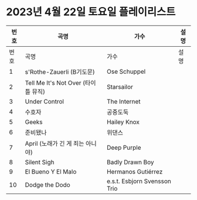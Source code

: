 # 2023년 4월 22일 토요일 플레이리스트

| 번호 | 곡명 | 가수 | 설명 |
|------|------|------|------|
| 번호 | 곡명 | 가수 | 설명 |
| 1 | s'Rothe-Zauerli (B기도문) | Ose Schuppel |  |
| 2 | Tell Me It's Not Over (타이틀 뮤직) | Starsailor |  |
| 3 | Under Control | The Internet |  |
| 4 | 수호자 | 공중도둑 |  |
| 5 | Geeks | Hailey Knox |  |
| 6 | 준비됐나 | 위댄스 |  |
| 7 | April (노래가 긴 게 죄는 아니야) | Deep Purple |  |
| 8 | Silent Sigh | Badly Drawn Boy |  |
| 9 | El Bueno Y El Malo | Hermanos Gutiérrez |  |
| 10 | Dodge the Dodo | e.s.t. Esbjorn Svensson Trio |  |
